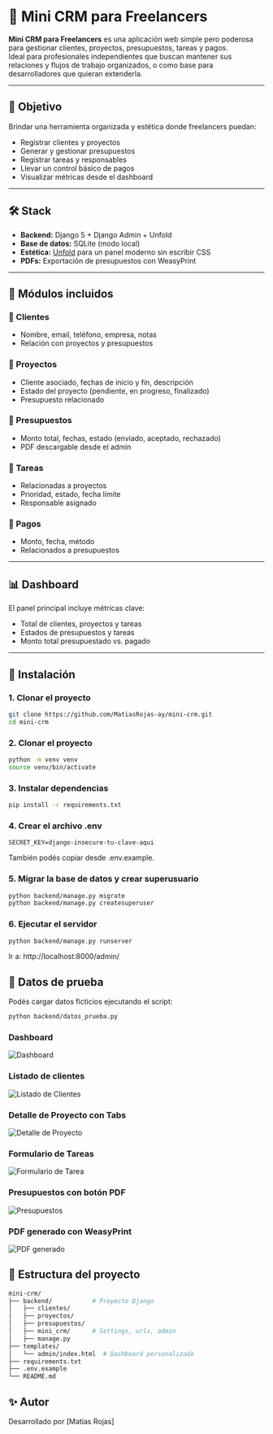 # 🧾 Mini CRM para Freelancers

**Mini CRM para Freelancers** es una aplicación web simple pero poderosa para gestionar clientes, proyectos, presupuestos, tareas y pagos.  
Ideal para profesionales independientes que buscan mantener sus relaciones y flujos de trabajo organizados, o como base para desarrolladores que quieran extenderla.

---

## 🎯 Objetivo

Brindar una herramienta organizada y estética donde freelancers puedan:

- Registrar clientes y proyectos
- Generar y gestionar presupuestos
- Registrar tareas y responsables
- Llevar un control básico de pagos
- Visualizar métricas desde el dashboard

---

## 🛠️ Stack

- **Backend:** Django 5 + Django Admin + Unfold
- **Base de datos:** SQLite (modo local)
- **Estética:** [Unfold](https://github.com/unfoldadmin/django-unfold) para un panel moderno sin escribir CSS
- **PDFs:** Exportación de presupuestos con WeasyPrint

---

## 🧩 Módulos incluidos

### 🔹 Clientes
- Nombre, email, teléfono, empresa, notas
- Relación con proyectos y presupuestos

### 🔹 Proyectos
- Cliente asociado, fechas de inicio y fin, descripción
- Estado del proyecto (pendiente, en progreso, finalizado)
- Presupuesto relacionado

### 🔹 Presupuestos
- Monto total, fechas, estado (enviado, aceptado, rechazado)
- PDF descargable desde el admin

### 🔹 Tareas
- Relacionadas a proyectos
- Prioridad, estado, fecha límite
- Responsable asignado

### 🔹 Pagos
- Monto, fecha, método
- Relacionados a presupuestos

---

## 📊 Dashboard

El panel principal incluye métricas clave:

- Total de clientes, proyectos y tareas
- Estados de presupuestos y tareas
- Monto total presupuestado vs. pagado

---

## 🚀 Instalación

### 1. Clonar el proyecto

```bash
git clone https://github.com/MatiasRojas-ay/mini-crm.git
cd mini-crm
```

### 2. Clonar el proyecto

```bash
python -m venv venv
source venv/bin/activate
```

### 3. Instalar dependencias

```bash
pip install -r requirements.txt
```

### 4. Crear el archivo .env

```env
SECRET_KEY=django-insecure-tu-clave-aqui
```
También podés copiar desde .env.example.

### 5. Migrar la base de datos y crear superusuario

```bash
python backend/manage.py migrate
python backend/manage.py createsuperuser
```

### 6. Ejecutar el servidor

```bash
python backend/manage.py runserver
```

Ir a: http://localhost:8000/admin/


## 🧪 Datos de prueba

Podés cargar datos ficticios ejecutando el script:

```bash
python backend/datos_prueba.py
```

### Dashboard

![Dashboard](docs/screenshots/dashboard.png)

### Listado de clientes

![Listado de Clientes](docs/screenshots/clientes_listado.png)

### Detalle de Proyecto con Tabs

![Detalle de Proyecto](docs/screenshots/proyecto_detalle.png)

### Formulario de Tareas

![Formulario de Tarea](docs/screenshots/tarea_formulario.png)

### Presupuestos con botón PDF

![Presupuestos](docs/screenshots/presupuestos_lista.png)

### PDF generado con WeasyPrint

![PDF generado](docs/screenshots/presupuesto_pdf.png)

## 📁 Estructura del proyecto

```bash
mini-crm/
├── backend/           # Proyecto Django
│   ├── clientes/
│   ├── proyectos/
│   ├── presupuestos/
│   ├── mini_crm/      # Settings, urls, admin
│   ├── manage.py
├── templates/
│   └── admin/index.html  # Dashboard personalizado
├── requirements.txt
├── .env.example
└── README.md

```

## ✨ Autor

Desarrollado por [Matías Rojas]